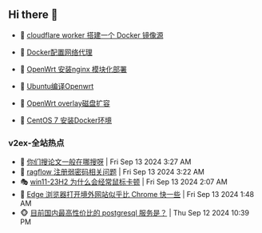 ## Hi there 👋

<!--
**dkyg666/dkyg666** is a ✨ _special_ ✨ repository because its `README.md` (this file) appears on your GitHub profile.

Here are some ideas to get you started:

- 🔭 I’m currently working on ...
- 🌱 I’m currently learning ...
- 👯 I’m looking to collaborate on ...
- 🤔 I’m looking for help with ...
- 💬 Ask me about ...
- 📫 How to reach me: ...
- 😄 Pronouns: ...
- ⚡ Fun fact: ...
-->

<!-- BLOG-POST-LIST:START -->
- 🦩 [cloudflare worker 搭建一个 Docker 镜像源](http://blog.1996099.xyz/archives/cloudflare-worker-da-jian-yi-ge-docker-jing-xiang-zhan) 

- 🚦 [Docker配置网络代理](http://blog.1996099.xyz/archives/dockerpei-zhi-wang-luo-dai-li) 

- 🫶 [OpenWrt 安装nginx 模块化部署](http://blog.1996099.xyz/archives/openwrt-an-zhuang-nginx-mo-kuai-hua-bu-shu) 

- 🦄 [Ubuntu编译Openwrt](http://blog.1996099.xyz/archives/ubuntuzi-bian-yi-openwrt) 

- 🐻 [OpenWrt overlay磁盘扩容](http://blog.1996099.xyz/archives/openwrt-overlay) 

- 🤖 [CentOS 7 安装Docker环境](http://blog.1996099.xyz/archives/centos-docker) 
<!-- BLOG-POST-LIST:END -->

### v2ex-全站热点
<!-- v2ex:START -->
- 🥸 [你们搜论文一般在哪搜呀](https://www.v2ex.com/t/1072579#reply1) | Fri Sep 13 2024 3:27 AM
- 🤗 [ragflow 注册弱密码相关问题](https://www.v2ex.com/t/1072576#reply0) | Fri Sep 13 2024 3:22 AM
- 🎭 [win11-23H2 为什么会经常鼠标卡顿](https://www.v2ex.com/t/1072525#reply27) | Fri Sep 13 2024 2:07 AM
- 🥷 [Edge 浏览器打开境外网站似乎比 Chrome 快一些](https://www.v2ex.com/t/1072508#reply4) | Fri Sep 13 2024 1:48 AM
- 🐵 [目前国内最高性价比的 postgresql 服务是？](https://www.v2ex.com/t/1072470#reply13) | Thu Sep 12 2024 10:39 PM<!-- v2ex:END -->

